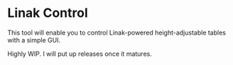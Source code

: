 # Linak Control

This tool will enable you to control Linak-powered height-adjustable tables with a simple GUI.

Highly WIP. I will put up releases once it matures.